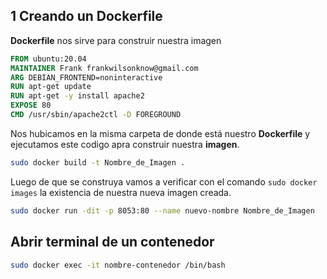 ## 1 Creando un **Dockerfile**
**Dockerfile** nos sirve para construir nuestra imagen
```Dockerfile
FROM ubuntu:20.04
MAINTAINER Frank frankwilsonknow@gmail.com
ARG DEBIAN_FRONTEND=noninteractive
RUN apt-get update
RUN apt-get -y install apache2
EXPOSE 80
CMD /usr/sbin/apache2ctl -D FOREGROUND
```

Nos hubicamos en la misma carpeta de donde está nuestro **Dockerfile** y ejecutamos este codigo apra construir nuestra **imagen**. 

```bash
sudo docker build -t Nombre_de_Imagen .
```
Luego de que se construya vamos a verificar con el comando ``sudo docker images`` la existencia de nuestra nueva imagen creada.

```bash
sudo docker run -dit -p 8053:80 --name nuevo-nombre Nombre_de_Imagen
```

## Abrir terminal de un contenedor
```bash
sudo docker exec -it nombre-contenedor /bin/bash
```
 
 